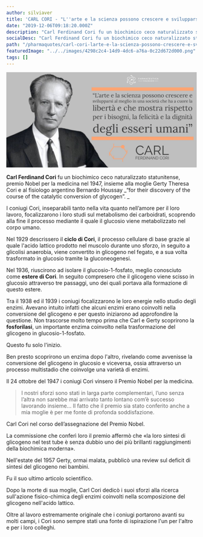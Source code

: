 ```yaml
---
author: silviaver
title: 'CARL CORI - "L''arte e la scienza possono crescere e svilupparsi al meglio in una società che ha a cuore la libertà e che mostra rispetto per i bisogni, la felicità e la dignità degli esseri umani"'
date: "2019-12-06T09:18:20.000Z"
description: "Carl Ferdinand Cori fu un biochimico ceco naturalizzato statunitense, premio Nobel per la medicina nel 1947, insieme alla moglie Gerty Theresa Cori e al fisiologo argentino Bernardo Houssay “for their discovery of the course of the catalytic conversion of glycogen”. \n"
socialDesc: "Carl Ferdinand Cori fu un biochimico ceco naturalizzato statunitense, premio Nobel per la medicina nel 1947, insieme alla moglie Gerty Theresa Cori e al fisiologo argentino Bernardo Houssay “for their discovery of the course of the catalytic conversion of glycogen”.\n"
path: "/pharmaquotes/carl-cori-larte-e-la-scienza-possono-crescere-e-svilupparsi-al-meglio-in-una-societa-che-ha-a-cuore-la-liberta-e-che-mostra-rispetto-per-i-bisogni-la-felicita-e-la-dignita-degli-esseri-umani/"
featuredImage: "../../images/4298c2c4-14d9-4dc6-a76a-0c22d672d000.png"
tags: []
---
```


![](../../images/4298c2c4-14d9-4dc6-a76a-0c22d672d000.png)

**Carl Ferdinand Cori** fu un biochimico ceco naturalizzato statunitense, premio Nobel per la medicina nel 1947, insieme alla moglie Gerty Theresa Cori e al fisiologo argentino Bernardo Houssay _“for their discovery of the course of the catalytic conversion of glycogen”. _

I coniugi Cori, inseparabili tanto nella vita quanto nell’amore per il loro lavoro, focalizzarono i loro studi sul metabolismo dei carboidrati, scoprendo alla fine il processo mediante il quale il glucosio viene metabolizzato nel corpo umano.

Nel 1929 descrissero il **ciclo di Cori**, il processo cellulare di base grazie al quale l'acido lattico prodotto nel muscolo durante uno sforzo, in seguito a glicolisi anaerobia, viene convertito in glicogeno nel fegato, e a sua volta trasformato in glucosio tramite la gluconeogenesi.

Nel 1936, riuscirono ad isolare il glucosio-1-fosfato, meglio conosciuto come **estere di Cori**. In seguito compresero che il glicogeno viene scisso in glucosio attraverso tre passaggi, uno dei quali portava alla formazione di questo estere.

Tra il 1938 ed il 1939 i coniugi focalizzarono le loro energie nello studio degli enzimi. Avevano intuito infatti che alcuni enzimi erano coinvolti nella conversione del glicogeno e per questo iniziarono ad approfondire la questione. Non trascorse molto tempo prima che Carl e Gerty scoprirono la **fosforilasi**, un importante enzima coinvolto nella trasformazione del glicogeno in glucosio-1-fosfato.

Questo fu solo l'inizio.

Ben presto scoprirono un enzima dopo l'altro, rivelando come avvenisse la conversione del glicogeno in glucosio e viceversa, ossia attraverso un processo multistadio che coinvolge una varietà di enzimi.

Il 24 ottobre del 1947 i coniugi Cori vinsero il Premio Nobel per la medicina.

> I nostri sforzi sono stati in larga parte complementari, l’uno senza l’altra non sarebbe mai arrivato tanto lontano com’è successo lavorando insieme… Il fatto che il premio sia stato conferito anche a mia moglie è per me fonte di profonda soddisfazione.

Carl Cori nel corso dell’assegnazione del Premio Nobel.

La commissione che conferì loro il premio affermò che «la loro sintesi di glicogeno nel test tube è senza dubbio uno dei più brillanti raggiungimenti della biochimica moderna».

Nell'estate del 1957 Gerty, ormai malata, pubblicò una review sul deficit di sintesi del glicogeno nei bambini.

Fu il suo ultimo articolo scientifico.

Dopo la morte di sua moglie, Carl Cori dedicò i suoi sforzi alla ricerca sull'azione fisico-chimica degli enzimi coinvolti nella scomposizione del glicogeno nell'acido lattico.

Oltre al lavoro estremamente originale che i coniugi portarono avanti su molti campi, i Cori sono sempre stati una fonte di ispirazione l'un per l'altro e per i loro colleghi.
